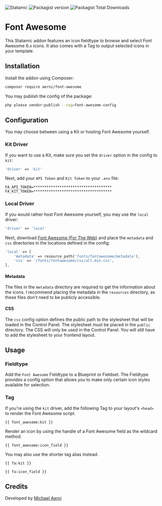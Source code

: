 ![Statamic](https://flat.badgen.net/badge/Statamic/5.0+/FF269E) ![Packagist version](https://flat.badgen.net/packagist/v/aerni/font-awesome/latest) ![Packagist Total Downloads](https://flat.badgen.net/packagist/dt/aerni/font-awesome)

# Font Awesome
This Statamic addon features an icon fieldtype to browse and select Font Awesome 6.x icons. It also comes with a Tag to output selected icons in your template.

## Installation
Install the addon using Composer:

```bash
composer require aerni/font-awesome
```

You may publish the config of the package:

```bash
php please vendor:publish --tag=font-awesome-config
```

## Configuration
You may choose between using a Kit or hosting Font Awesome yourself.

### Kit Driver
If you want to use a Kit, make sure you set the `driver` option in the config to `kit`:

```php
'driver' => 'kit'
```

Next, add your `API Token` and `Kit Token` to your `.env` file:

```env
FA_API_TOKEN=************************************
FA_KIT_TOKEN=************************************
```

### Local Driver
If you would rather host Font Awesome yourself, you may use the `local` driver:

```php
'driver' => 'local'
```

Next, download [Font Awesome (For The Web)](https://fontawesome.com/download) and place the `metadata` and `css` directories in the locations defined in the config:

```php
'local' => [
    'metadata' => resource_path('fonts/fontawesome/metadata'),
    'css' => '/fonts/fontawesome/css/all.min.css',
],
```

#### Metadata
The files in the `metadata` directory are required to get the information about the icons. I recommend placing the metadata in the `resources` directory, as these files don't need to be publicly accessible. 

#### CSS
The `css` config option defines the public path to the stylesheet that will be loaded in the Control Panel. The stylesheet must be placed in the `public` directory. The CSS will only be used in the Control Panel. You will still have to add the stylesheet to your frontend layout.

## Usage

### Fieldtype

Add the `Font Awesome` Fieldtype to a Blueprint or Fieldset. The Fieldtype provides a config option that allows you to make only certain icon styles available for selection.

### Tag

If you're using the `kit` driver, add the following Tag to your layout's `<head>` to render the Font Awesome script.

```antlers
{{ font_awesome:kit }}
```

Render an icon by using the handle of a Font Awesome field as the wildcard method.

```antlers
{{ font_awesome:icon_field }}
```

You may also use the shorter tag alias instead.

```antlers
{{ fa:kit }}

{{ fa:icon_field }}
```

## Credits
Developed by [Michael Aerni](https://www.michaelaerni.ch)
